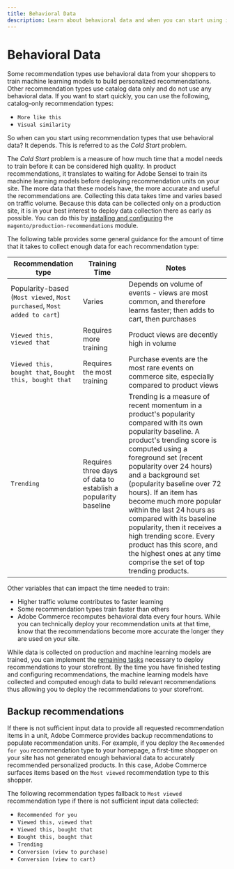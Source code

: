```yaml
---
title: Behavioral Data
description: Learn about behavioral data and when you can start using it.
---
```

# Behavioral Data

Some recommendation types use behavioral data from your shoppers to train machine learning models to build personalized recommendations. Other recommendation types use catalog data only and do not use any behavioral data. If you want to start quickly, you can use the following, catalog-only recommendation types:

- `More like this`
- `Visual similarity`

So when can you start using recommendation types that use behavioral data? It depends. This is referred to as the _Cold Start_ problem.

The _Cold Start_ problem is a measure of how much time that a model needs to train before it can be considered high quality. In product recommendations, it translates to waiting for Adobe Sensei to train its machine learning models before deploying recommendation units on your site. The more data that these models have, the more accurate and useful the recommendations are. Collecting this data takes time and varies based on traffic volume. Because this data can be collected only on a production site, it is in your best interest to deploy data collection there as early as possible. You can do this by [installing and configuring](install-configure.md) the `magento/production-recommendations` module.

The following table provides some general guidance for the amount of time that it takes to collect enough data for each recommendation type:

| Recommendation type | Training Time | Notes |
|---|---|---|
|Popularity-based (`Most viewed`, `Most purchased`, `Most added to cart`) | Varies | Depends on volume of events - views are most common, and therefore learns faster; then adds to cart, then purchases|
|`Viewed this, viewed that` | Requires more training |Product views are decently high in volume|
|`Viewed this, bought that`, `Bought this, bought that`| Requires the most training |Purchase events are the most rare events on commerce site, especially compared to product views|
|`Trending` | Requires three days of data to establish a popularity baseline| Trending is a measure of recent momentum in a product's popularity compared with its own popularity baseline. A product's trending score is computed using a foreground set (recent popularity over 24 hours) and a background set (popularity baseline over 72 hours). If an item has become much more popular within the last 24 hours as compared with its baseline popularity, then it receives a high trending score. Every product has this score, and the highest ones at any time comprise the set of top trending products. |

Other variables that can impact the time needed to train:

- Higher traffic volume contributes to faster learning
- Some recommendation types train faster than others
- Adobe Commerce recomputes behavioral data every four hours. While you can technically deploy your recommendation units at that time, know that the recommendations become more accurate the longer they are used on your site.

While data is collected on production and machine learning models are trained, you can implement the [remaining tasks](implementation-workflow.md) necessary to deploy recommendations to your storefront. By the time you have finished testing and configuring recommendations, the machine learning models have collected and computed enough data to build relevant recommendations thus allowing you to deploy the recommendations to your storefront.

## Backup recommendations

If there is not sufficient input data to provide all requested recommendation items in a unit, Adobe Commerce provides backup recommendations to populate recommendation units. For example, if you deploy the `Recommended for you` recommendation type to your homepage, a first-time shopper on your site has not generated enough behavioral data to accurately recommended personalized products. In this case, Adobe Commerce surfaces items based on the `Most viewed` recommendation type to this shopper.

The following recommendation types fallback to `Most viewed` recommendation type if there is not sufficient input data collected:

- `Recommended for you`
- `Viewed this, viewed that`
- `Viewed this, bought that`
- `Bought this, bought that`
- `Trending`
- `Conversion (view to purchase)`
- `Conversion (view to cart)`
